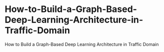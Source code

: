 # How-to-Build-a-Graph-Based-Deep-Learning-Architecture-in-Traffic-Domain
How to Build a Graph-Based Deep Learning Architecture in Traffic Domain
